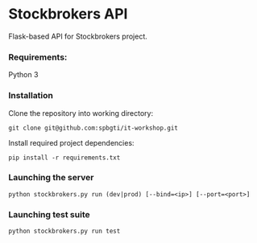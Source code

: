 # Stockbrokers API

Flask-based API for Stockbrokers project.

### Requirements:
Python 3

### Installation
Clone the repository into working directory:

`git clone git@github.com:spbgti/it-workshop.git`

Install required project dependencies:

`pip install -r requirements.txt`

### Launching the server

`python stockbrokers.py run (dev|prod) [--bind=<ip>] [--port=<port>]`

### Launching test suite

`python stockbrokers.py run test`
